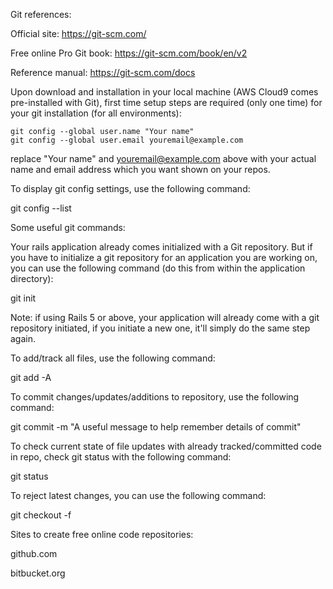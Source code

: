Git references:

Official site: https://git-scm.com/

Free online Pro Git book: https://git-scm.com/book/en/v2

Reference manual: https://git-scm.com/docs

Upon download and installation in your local machine (AWS Cloud9 comes pre-installed with Git), first time setup steps are required (only one time) for your git installation (for all environments):

    git config --global user.name "Your name"
    git config --global user.email youremail@example.com

replace "Your name" and youremail@example.com above with your actual name and email address which you want shown on your repos.

To display git config settings, use the following command:

git config --list

Some useful git commands:

Your rails application already comes initialized with a Git repository. But if you have to initialize a git repository for an application you are working on, you can use the following command (do this from within the application directory):

git init

Note: if using Rails 5 or above, your application will already come with a git repository initiated, if you initiate a new one, it'll simply do the same step again.

To add/track all files, use the following command:

git add -A

To commit changes/updates/additions to repository, use the following command:

git commit -m "A useful message to help remember details of commit"

To check current state of file updates with already tracked/committed code in repo, check git status with the following command:

git status

To reject latest changes, you can use the following command:

git checkout -f

Sites to create free online code repositories:

github.com

bitbucket.org